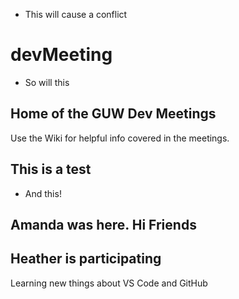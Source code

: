 - This will cause a conflict
# devMeeting
- So will this

## Home of the GUW Dev Meetings
Use the Wiki for helpful info covered in the meetings.

## This is a test
- And this!

## Amanda was here. Hi Friends

## Heather is participating
Learning new things about VS Code and GitHub


